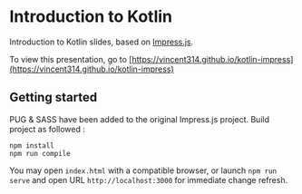 Introduction to Kotlin
====================

Introduction to Kotlin slides, based on [Impress.js](http://impress.github.io/impress.js).

To view this presentation, go to [https://vincent314.github.io/kotlin-impress](https://vincent314.github.io/kotlin-impress)

Getting started
----------------

PUG & SASS have been added to the original Impress.js project. Build project as followed :

```
npm install
npm run compile 
```

You may open `index.html` with a compatible browser, 
or launch `npm run serve` and open URL `http://localhost:3000` for immediate change refresh.